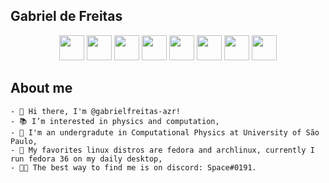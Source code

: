 ## Gabriel de Freitas 

<div align="center" >
    <img src="https://cdn.jsdelivr.net/gh/devicons/devicon/icons/julia/julia-original.svg" width="40" height="40"/>
    <img src="https://cdn.jsdelivr.net/gh/devicons/devicon/icons/c/c-original.svg" width="40" height="40"/>
    <img src="https://cdn.jsdelivr.net/gh/devicons/devicon/icons/python/python-original.svg" width="40" height="40"/>
    <img src="https://cdn.jsdelivr.net/gh/devicons/devicon/icons/lua/lua-original-wordmark.svg" width="40" height="40"/>       
    <img src="https://cdn.jsdelivr.net/gh/devicons/devicon/icons/linux/linux-original.svg" width="40" height="40"/>
    <img src="https://cdn.jsdelivr.net/gh/devicons/devicon/icons/fedora/fedora-original.svg" width="40" height="40"/>
    <img src="https://cdn.jsdelivr.net/gh/devicons/devicon/icons/firefox/firefox-plain.svg" width="40" height="40"/>
    <img src="https://cdn.jsdelivr.net/gh/devicons/devicon/icons/vim/vim-original.svg" width="40" height="40"/>
</div>

## About me

<div display="inline-block">

	- 👋 Hi there, I'm @gabrielfreitas-azr! 
	- 📚 I’m interested in physics and computation, 
	- 🧬 I'm an undergradute in Computational Physics at University of São Paulo,
	- 🐧 My favorites linux distros are fedora and archlinux, currently I run fedora 36 on my daily desktop, 
	- 👨‍💻 The best way to find me is on discord: Space#0191.
</div>


